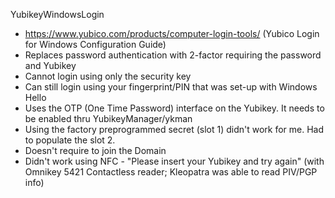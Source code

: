 YubikeyWindowsLogin
- https://www.yubico.com/products/computer-login-tools/ (Yubico Login for Windows Configuration Guide)
- Replaces password authentication with 2-factor requiring the password and Yubikey
- Cannot login using only the security key
- Can still login using your fingerprint/PIN that was set-up with Windows Hello
- Uses the OTP (One Time Password) interface on the Yubikey. It needs to be enabled thru YubikeyManager/ykman 
- Using the factory preprogrammed secret (slot 1) didn't work for me. Had to populate the slot 2.
- Doesn't require to join the Domain
- Didn't work using NFC - "Please insert your Yubikey and try again" (with Omnikey 5421 Contactless reader; Kleopatra was able to read PIV/PGP info)


